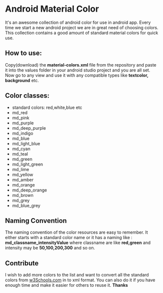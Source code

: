 # Android Material Color

It's an awesome collection of android color for use in android app. Every time we start a new android project we are in great need of choosing colors. This collection contains a good amount of standard material colors for quick use.


## How to use:

Copy(download) the **material-colors.xml** file from the repository and paste it into the values folder in your android studio project and you are all set. Now go to any view and use it with any compatible types like **textcolor, background** etc.

## Color classes:
- standard colors: red,white,blue etc
- md_red
- md_pink
- md_purple
- md_deep_purple
- md_indigo
- md_blue
- md_light_blue
- md_cyan
- md_teal
- md_green
- md_light_green
- md_lime
- md_yellow
- md_amber
- md_orange
- md_deep_orange
- md_brown
- md_grey
- md_blue_grey

## Naming Convention
The naming convention of the color resources are easy to remember. It either starts with a standard color name or it has a naming like : **md_classname_intensityValue** where classname are like **red,green** and intensity may be **50,100,200,300** and so on.

## Contribute
I wish to add more colors to the list and want to convert all the standard colors from [w3Schools.com](https://www.w3schools.com/colors/colors_trends.asp) in to xml format. You can also do it if you have enough time and make it easier for others to reuse it.
**Thanks**
